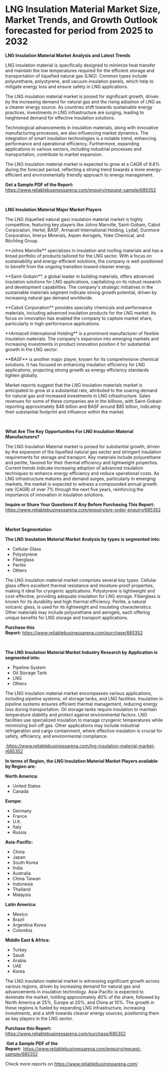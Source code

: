 <p><h1>LNG Insulation Material Market Size, Market Trends, and Growth Outlook forecasted for period from 2025 to 2032</h1></p><p><strong>LNG Insulation Material Market Analysis and Latest Trends</strong></p>
<p><p>LNG insulation material is specifically designed to minimize heat transfer and maintain the low temperatures required for the efficient storage and transportation of liquefied natural gas (LNG). Common types include polyurethane, polystyrene, and vacuum insulation panels, which help to mitigate energy loss and ensure safety in LNG applications. </p><p>The LNG insulation material market is poised for significant growth, driven by the increasing demand for natural gas and the rising adoption of LNG as a cleaner energy source. As countries shift towards sustainable energy practices, investments in LNG infrastructure are surging, leading to heightened demand for effective insulation solutions. </p><p>Technological advancements in insulation materials, along with innovative manufacturing processes, are also influencing market dynamics. The integration of smart insulation technologies is a notable trend, enhancing performance and operational efficiency. Furthermore, expanding applications in various sectors, including industrial processes and transportation, contribute to market expansion. </p><p>The LNG insulation material market is expected to grow at a CAGR of 9.8% during the forecast period, reflecting a strong trend towards a more energy-efficient and environmentally friendly approach to energy management.</p></p>
<p><strong>Get a Sample PDF of the Report:&nbsp;</strong> <a href="https://www.reliablebusinessarena.com/enquiry/request-sample/685352?utm_campaign=3272&utm_medium=2&utm_source=Github&utm_content=ia&utm_term=27032025&utm_id=lng-insulation-material">https://www.reliablebusinessarena.com/enquiry/request-sample/685352</a></p>
<p>&nbsp;</p>
<p><strong>LNG Insulation Material Major Market Players</strong></p>
<p><p>The LNG (liquefied natural gas) insulation material market is highly competitive, featuring key players like Johns Manville, Saint-Gobain, Cabot Corporation, Hertel, BASF, Armacell International Holding, Lydall, Dunmore Corporation, Imerys Minerals, Aspen Aerogels, Yoke Chemical, and Röchling Group. </p><p>**Johns Manville** specializes in insulation and roofing materials and has a broad portfolio of products tailored for the LNG sector. With a focus on sustainability and energy-efficient solutions, the company is well-positioned to benefit from the ongoing transition toward cleaner energy.</p><p>**Saint-Gobain**, a global leader in building materials, offers advanced insulation solutions for LNG applications, capitalizing on its robust research and development capabilities. The company's strategic initiatives in the sustainable materials segment indicate strong growth potential, driven by increasing natural gas demand worldwide.</p><p>**Cabot Corporation** provides specialty chemicals and performance materials, including advanced insulation products for the LNG market. Its focus on innovation has enabled the company to capture market share, particularly in high-performance applications.</p><p>**Armacell International Holding** is a prominent manufacturer of flexible insulation materials. The company's expansion into emerging markets and increasing investments in product innovation position it for substantial growth in the LNG sector.</p><p>**BASF** is another major player, known for its comprehensive chemical solutions. It has focused on enhancing insulation efficiency for LNG applications, projecting strong growth as energy efficiency standards tighten globally.</p><p>Market reports suggest that the LNG insulation materials market is anticipated to grow at a substantial rate, attributed to the soaring demand for natural gas and increased investments in LNG infrastructure. Sales revenues for some of these companies are in the billions, with Saint-Gobain reporting approximately $46 billion and BASF around $85 billion, indicating their substantial footprint and influence within the market.</p></p>
<p>&nbsp;</p>
<p><strong>What Are The Key Opportunities For LNG Insulation Material Manufacturers?</strong></p>
<p><p>The LNG Insulation Material market is poised for substantial growth, driven by the expansion of the liquefied natural gas sector and stringent insulation requirements for storage and transport. Key materials include polyurethane and perlite, favored for their thermal efficiency and lightweight properties. Current trends indicate increasing adoption of advanced insulation techniques to enhance energy efficiency and reduce operational costs. As LNG infrastructure matures and demand surges, particularly in emerging markets, the market is expected to witness a compounded annual growth rate (CAGR) of over 7% through the next five years, reinforcing the importance of innovation in insulation solutions.</p></p>
<p><strong>Inquire or Share Your Questions If Any Before Purchasing This Report:</strong> <a href="https://www.reliablebusinessarena.com/enquiry/pre-order-enquiry/685352?utm_campaign=3272&utm_medium=2&utm_source=Github&utm_content=ia&utm_term=27032025&utm_id=lng-insulation-material">https://www.reliablebusinessarena.com/enquiry/pre-order-enquiry/685352</a></p>
<p>&nbsp;</p>
<p><strong>Market Segmentation</strong></p>
<p><strong>The LNG Insulation Material Market Analysis by types is segmented into:</strong></p>
<p><ul><li>Cellular Glass</li><li>Polystyrene</li><li>Fiberglass</li><li>Perlite</li><li>Others</li></ul></p>
<p><p>The LNG insulation material market comprises several key types. Cellular glass offers excellent thermal resistance and moisture-proof properties, making it ideal for cryogenic applications. Polystyrene is lightweight and cost-effective, providing adequate insulation for LNG storage. Fiberglass is known for its durability and high thermal efficiency. Perlite, a natural volcanic glass, is used for its lightweight and insulating characteristics. Other materials may include polyurethane and aerogels, each offering unique benefits for LNG storage and transport applications.</p></p>
<p><strong>Purchase this Report:&nbsp;</strong><a href="https://www.reliablebusinessarena.com/purchase/685352?utm_campaign=3272&utm_medium=2&utm_source=Github&utm_content=ia&utm_term=27032025&utm_id=lng-insulation-material">https://www.reliablebusinessarena.com/purchase/685352</a></p>
<p>&nbsp;</p>
<p><strong>The LNG Insulation Material Market Industry Research by Application is segmented into:</strong></p>
<p><ul><li>Pipeline System</li><li>Oil Storage Tank</li><li>LNG</li><li>Others</li></ul></p>
<p><p>The LNG insulation material market encompasses various applications, including pipeline systems, oil storage tanks, and LNG facilities. Insulation in pipeline systems ensures efficient thermal management, reducing energy loss during transportation. Oil storage tanks require insulation to maintain temperature stability and protect against environmental factors. LNG facilities use specialized insulation to manage cryogenic temperatures while minimizing boil-off gas. Other applications may include industrial refrigeration and cargo containment, where effective insulation is crucial for safety, efficiency, and environmental compliance.</p></p>
<p><a href="https://www.reliablebusinessarena.com/lng-insulation-material-market-r685352?utm_campaign=3272&utm_medium=2&utm_source=Github&utm_content=ia&utm_term=27032025&utm_id=lng-insulation-material">&nbsp;https://www.reliablebusinessarena.com/lng-insulation-material-market-r685352</a></p>
<p><strong>In terms of Region, the LNG Insulation Material Market Players available by Region are:</strong></p>
<p>
    <p> <strong> North America: </strong>
        <ul>
            <li>United States</li>
            <li>Canada</li>
        </ul>
        </p> 
    <p> <strong> Europe: </strong>
        <ul>
            <li>Germany</li>
            <li>France</li>
            <li>U.K.</li>
            <li>Italy</li>
            <li>Russia</li>
        </ul>
        </p> 
    <p> <strong> Asia-Pacific: </strong>
        <ul>
            <li>China</li>
            <li>Japan</li>
            <li>South Korea</li>
            <li>India</li>
            <li>Australia</li>
            <li>China Taiwan</li>
            <li>Indonesia</li>
            <li>Thailand</li>
            <li>Malaysia</li>
        </ul>
        </p> 
    <p> <strong> Latin America: </strong>
        <ul>
            <li>Mexico</li>
            <li>Brazil</li>
            <li>Argentina Korea</li>
            <li>Colombia</li>
        </ul>
        </p> 
    <p> <strong> Middle East & Africa: </strong>
        <ul>
            <li>Turkey</li>
            <li>Saudi</li>
            <li>Arabia</li>
            <li>UAE</li>
            <li>Korea</li>
        </ul>
    </p>
    </p>
<p><p>The LNG insulation material market is witnessing significant growth across various regions, driven by increasing demand for natural gas and advancements in insulation technology. Asia-Pacific is expected to dominate the market, holding approximately 40% of the share, followed by North America at 25%, Europe at 20%, and China at 10%. The growth in these regions is fueled by expanding LNG infrastructure, increasing investments, and a shift towards cleaner energy sources, positioning them as key players in the LNG sector.</p></p>
<p><strong>Purchase this Report: </strong><a href="https://www.reliablebusinessarena.com/purchase/685352?utm_campaign=3272&utm_medium=2&utm_source=Github&utm_content=ia&utm_term=27032025&utm_id=lng-insulation-material">https://www.reliablebusinessarena.com/purchase/685352</a></p>
<p>&nbsp;<strong>Get a Sample PDF of the Report:&nbsp;&nbsp;</strong><a href="https://www.reliablebusinessarena.com/enquiry/request-sample/685352?utm_campaign=3272&utm_medium=2&utm_source=Github&utm_content=ia&utm_term=27032025&utm_id=lng-insulation-material">https://www.reliablebusinessarena.com/enquiry/request-sample/685352</a></p>
<p><strong></strong></p>
<p>Check more reports on <a href="https://www.reliablebusinessarena.com/?utm_campaign=3272&utm_medium=2&utm_source=Github&utm_content=ia&utm_term=27032025&utm_id=lng-insulation-material">https://www.reliablebusinessarena.com/</a></p>